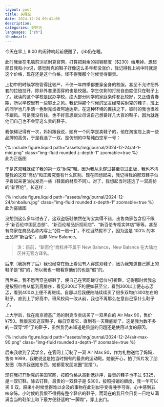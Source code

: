 ```yaml
---
layout: post
title: 买鞋记
date: 2024-12-24 09:41:00
description: 
categories: 好时光
languages: ["zh"]
thumbnail:
---
```


今天在早上 8:00 的闹钟响起前便醒了，小b仍在睡。

此时我坐在电脑前浏览耐克官网，打算把剩余的报销额度（$230）给用掉。想起那日我和小b说，感觉耐克的鞋子好像这么多年都没涨价，我记得我上初中时就是这个价格，现在还是这个价格，怪不得我那个时候觉得很贵。

上初中的时候学校管得比较严，不仅一年四季都要穿全身的校服，甚至不允许把外套的拉链拉开，除非外套里面穿的也是校服。学生仅剩的打扮自由度便只在鞋子上了。我读的这个学校是民办学校，绝大部分同学的家庭条件都比较好，又正值青春期，所以学校里有一些攀比之风。我记得那个时候的室友经常买耐克的鞋子，班上的同学也几乎清一色耐克或者阿迪达斯。在这种环境的裹挟之下，彼时的我也很难不跟风。可是我没有钱，也不好意思跟父母说自己想要好几大百的鞋子，因为就连他们自己也不会穿这么贵的鞋子。

我依稀记得有一次，妈妈跟我说，她有一个同学是卖鞋子的，他在淘宝店上卖一些品牌的高仿，于是我选了一双，是仿制的中帮纯白空军一号：

<div class="row justify-content-sm-center">
    <div class="col-sm-4 mt-3 mt-md-0">
        {% include figure.liquid path="assets/img/journal/2024-12-24/af-1-mid.png" class="img-fluid rounded z-depth-1" zoomable=true %}
    </div>
</div>
<div class="caption">
此为正版图
</div>

于是这双鞋就成了我的第一双“耐克”鞋。因为我从未穿过甚至见过正版，我也不清楚我的这双“高仿”和正版究竟有什么区别。现在回想起来，我记得我的那双鞋子似乎看起来更油光发亮一些（鞋面的材质不同）。对了，我想起当时还选了一双高仿的“新百伦”，长这样：

<div class="row justify-content-sm-center">
    <div class="col-sm-4 mt-3 mt-md-0">
        {% include figure.liquid path="assets/img/journal/2024-12-24/xinbailun.jpg" class="img-fluid rounded z-depth-1" zoomable=true %}
    </div>
</div>
<div class="caption">
此为盗版图
</div>

没想到这么多年过去了，这双盗版鞋依然在淘宝卖得不错，出售商家包含但不限于“新百伦中国区总部”、“新百伦精品折扣网店”、“新百伦专柜实体店”等等。甚至有商家在商品名称内写上“【假一赔十】”，不过当然假不了，因为这是 100% 的本土品牌“新百伦”，而非 New Balance。

> 注：目前，“新百伦”商标并不属于 New Balance，New Balance 在大陆地区并无官方译名。

后来（我拥有了后）我也经常在街上看见有人穿这双鞋子，因为我知道自己脚上的鞋子是“假”的，所以我也一眼看穿他们的也是“假”的。

再后来，我不愿再穿盗版鞋了，便自己在官网蹲守低价/打折鞋。记得那时候我总是按照价格从低到高排序，看见200以下的便如获至宝，看到300以上便忐忐忑忑，看到400以上便不再继续。自那以后我便陆陆续续买了很多双均价300左右的鞋子，直到上了好高中，班风校风一改从前，我也不再那么在意自己穿什么鞋子了。

上大学后，我在南京德基广场的耐克专卖店买了一双黑白的 Air Max 90，售价 ¥750。我很喜欢这双鞋子，每日穿着它，直到有一天鞋底断了。这是我为数不多的一双穿“坏”了的鞋子，虽然我仍未知道是质量的问题还是使用过度的原因。

<div class="row justify-content-sm-center">
    <div class="col-sm-4 mt-3 mt-md-0">
        {% include figure.liquid path="assets/img/journal/2024-12-24/air-max-90.png" class="img-fluid rounded z-depth-1" zoomable=true %}
    </div>
</div>

后来我收到了奖学金，在官网上订制了一双 Air Max 90，作为礼物送给了妈妈，售价 ¥999，我敢说这是她当时拥有的最贵的运动鞋。她很开心，拍了照片发了朋友圈（每次我送她东西，她都爱发朋友圈“显摆”）。

现在我打开耐克的美国官网，按照价格从高到低排序，最贵的鞋子也不过 $325，是一双钉鞋。除去钉鞋，最贵的一双鞋子是 $300，按照报销的额度，我一年可以买 6 双。原来小时候觉得难以企及的事物在此刻似乎变得唾手可得，心中感到五味杂陈。小时候的我恨不得拥有整个鞋店的鞋子，而现在的我只会日复一日地从满满当当的鞋架上取下最方便舒适的“一脚蹬”，穿上出门。
